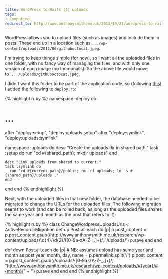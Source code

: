 ```yaml
---
title: WordPress to Rails (4) uploads
tags:
- Computing
redirect_to: http://www.anthonysmith.me.uk/2013/10/21/wordpress-to-rails-4-uploads/
---
```

WordPress allows you to upload files (such as images) and include them in posts. These end up in a location such as <code>.../wp-content/uploads/2012/06/githuboctocat.jpeg</code>.

I'm trying to keep things simple (for now), so I want all the uploaded files in one folder, with no fancy way of managing the files, and with only one version of each image (no thumbnails). So the above file would move to  <code>.../uploads/githuboctocat.jpeg</code>.

I didn't want this folder to be part of the application code, so (following <a href="http://stackoverflow.com/questions/1287342/is-it-safe-to-use-capistrano">this</a>) I added the following to <code>deploy.rb</code>:

{% highlight ruby %}
namespace :deploy do
  # ...
  after "deploy:setup", "deploy:uploads:setup"
  after "deploy:symlink", "deploy:uploads:symlink"

  namespace :uploads do
    desc "Create the uploads dir in shared path."
    task :setup do
      run "cd #{shared_path}; mkdir uploads"
    end

    desc "Link uploads from shared to current."
    task :symlink do
      run "cd #{current_path}/public; rm -rf uploads; ln -s #{shared_path}/uploads ."
    end
  end
end
{% endhighlight %}

Next, with the uploaded files in that new folder, the database needed to be migrated to change the URLs for the uploaded files. The following migration seems to work (and can be rolled back, as long as the uploaded files shares the same year and month as the post that refers to it):

{% highlight ruby %}
class ChangeWordpressUploadsUrls < ActiveRecord::Migration
  def up
    Post.all.each do |p|
      p.post_content = p.post_content.gsub(/http:\/\/www\.anthonysmith\.me\.uk\/research\/wp-content\/uploads\/\d{4}\/\d{2}\/([0-9a-zA-Z\-_.]+)/, '/uploads/')
      p.save
    end
  end

  def down
    Post.all.each do |p|
      # NB: assumes upload has same year and month as post
      year, month, day, name = p.permalink.split('/')
      p.post_content = p.post_content.gsub(/\/uploads\/([0-9a-zA-Z\-_.]+)/, "http://www.anthonysmith.me.uk/research/wp-content/uploads/#{year}/#{month}/" + '')
      p.save
    end
  end
end
{% endhighlight %}
